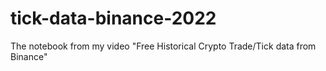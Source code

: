 # tick-data-binance-2022
The notebook from my video "Free Historical Crypto Trade/Tick data from Binance"
